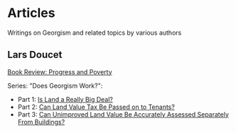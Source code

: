 # Articles

Writings on Georgism and related topics by various authors

## Lars Doucet

[Book Review: Progress and Poverty](articles/ldoucet/progress_and_poverty_review)

Series: "Does Georgism Work?":

- Part 1: [Is Land a Really Big Deal?](articles/ldoucet/is_land_a_big_deal)
- Part 2: [Can Land Value Tax Be Passed on to Tenants?](articles/ldoucet/can_lvt_be_passed_on_to_tenants)
- Part 3: [Can Unimproved Land Value Be Accurately Assessed Separately From Buildings?](articles/ldoucet/can_land_be_accurately_assessed)

